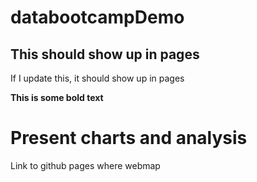 # databootcampDemo

## This should show up in pages
If I update this, it should show up in pages

<b>This is some bold text</b>


# Present charts and analysis


Link to github pages where webmap
